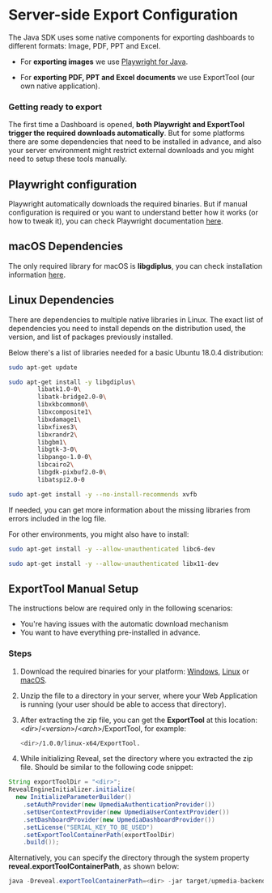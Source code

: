 # Server-side Export Configuration

The Java SDK uses some native components for exporting dashboards to different formats: Image, PDF, PPT and Excel.

- For **exporting images** we use [Playwright for Java](https://github.com/microsoft/playwright-java).

- For **exporting PDF, PPT and Excel documents** we use ExportTool (our own native application).

### Getting ready to export

The first time a Dashboard is opened, **both Playwright and ExportTool trigger the required downloads automatically**. But for some platforms there are some dependencies that need to be installed in advance, and also your server environment might restrict external downloads and you might need to setup these tools manually.

## Playwright configuration
Playwright automatically downloads the required binaries. But if manual configuration is required or you want to understand better how it works (or how to tweak it), you can check Playwright documentation [here](https://playwright.dev/java/docs/installation).

## macOS Dependencies

The only required library for macOS is **libgdiplus**, you can check installation information [here](https://docs.microsoft.com/th-th/dotnet/core/install/macos#libgdiplus).

## Linux Dependencies

There are dependencies to multiple native libraries in Linux. The exact list of dependencies you need to install depends on the distribution used, the version, and list of packages previously installed.

Below there's a list of libraries needed for a basic Ubuntu 18.0.4 distribution:

```bash
sudo apt-get update

sudo apt-get install -y libgdiplus\
        libatk1.0-0\
        libatk-bridge2.0-0\
        libxkbcommon0\
        libxcomposite1\
        libxdamage1\
        libxfixes3\
        libxrandr2\
        libgbm1\
        libgtk-3-0\
        libpango-1.0-0\
        libcairo2\
        libgdk-pixbuf2.0-0\
        libatspi2.0-0    

sudo apt-get install -y --no-install-recommends xvfb 
```

If needed, you can get more information about the missing libraries from errors included in the log file.

For other environments, you might also have to install:

```bash
sudo apt-get install -y --allow-unauthenticated libc6-dev

sudo apt-get install -y --allow-unauthenticated libx11-dev
```

## ExportTool Manual Setup

The instructions below are required only in the following scenarios:
- You're having issues with the automatic download mechanism
- You want to have everything pre-installed in advance.

### Steps

1. Download the required binaries for your platform: [Windows](https://download.infragistics.com/reveal/builds/sdk/java/ExportTool/1.0.0/win-x64.zip), [Linux](https://download.infragistics.com/reveal/builds/sdk/java/ExportTool/1.0.0/linux-x64.zip) or [macOS](https://download.infragistics.com/reveal/builds/sdk/java/ExportTool/1.0.0/osx-x64.zip).
2. Unzip the file to a directory in your server, where your Web Application is running (your user should be able to access that directory).
3. After extracting the zip file, you can get the **ExportTool** at this location: \<*dir*>/\<*version*>/\<*arch*>/ExportTool, for example:
   ```bash
   <dir>/1.0.0/linux-x64/ExportTool.
   ```


4. While initializing Reveal, set the directory where you extracted the zip file. Should be similar to the following code snippet:

```java
String exportToolDir = "<dir>";
RevealEngineInitializer.initialize(
  new InitializeParameterBuilder()
    .setAuthProvider(new UpmediaAuthenticationProvider())
    .setUserContextProvider(new UpmediaUserContextProvider())
    .setDashboardProvider(new UpmediaDashboardProvider())
    .setLicense("SERIAL_KEY_TO_BE_USED")
    .setExportToolContainerPath(exportToolDir)
    .build());
```

Alternatively, you can specify the directory through the system property **reveal.exportToolContainerPath**, as shown below:

```java
java -Dreveal.exportToolContainerPath=<dir> -jar target/upmedia-backend-spring.war
```
